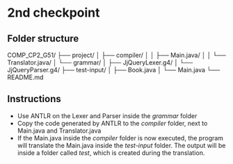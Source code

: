 # 2nd checkpoint

## Folder structure

COMP_CP2_G51/
├── project/
│   ├── compiler/
│   │   ├── Main.java/
│   │   └── Translator.java/
│   └── grammar/
│       ├── JjQueryLexer.g4/
│       └── JjQueryParser.g4/
├── test-input/
│   ├── Book.java
│   └── Main.java
└── README.md


## Instructions

- Use ANTLR on the Lexer and Parser inside the *grammar* folder
- Copy the code generated by ANTLR to the *compiler* folder, next to Main.java and Translator.java
- If the Main.java inside the *compiler* folder is now executed, the program will translate the Main.java inside the *test-input* folder. The output will be inside a folder called *test*, which is created during the translation.
